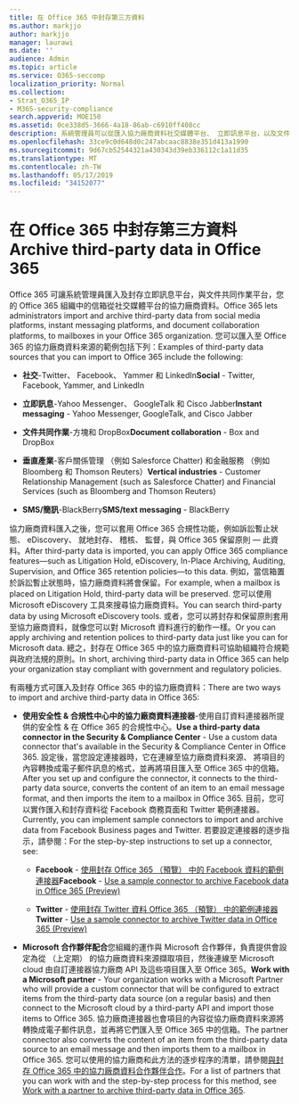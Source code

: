 ```yaml
---
title: 在 Office 365 中封存第三方資料
ms.author: markjjo
author: markjjo
manager: laurawi
ms.date: ''
audience: Admin
ms.topic: article
ms.service: O365-seccomp
localization_priority: Normal
ms.collection:
- Strat_O365_IP
- M365-security-compliance
search.appverid: MOE150
ms.assetid: 0ce338d5-3666-4a18-86ab-c6910ff408cc
description: 系統管理員可以從匯入協力廠商資料社交媒體平台、 立即訊息平台，以及文件共同作業平台到 Office 365 組織中的信箱。 這可讓您封存 Facebook、 Twitter 和其他 Office 365 中的協力廠商資料來源的資料。 然後您可以使用或協力廠商資料套用 Office 365 符合性功能 （例如合法持有、 eDiscovery、 就地封存和保留原則）。
ms.openlocfilehash: 33ce9c0d648d0c247abcaac8838e351d413a1990
ms.sourcegitcommit: 9d67cb52544321a430343d39eb336112c1a11d35
ms.translationtype: MT
ms.contentlocale: zh-TW
ms.lasthandoff: 05/17/2019
ms.locfileid: "34152077"
---
```

# <a name="archive-third-party-data-in-office-365"></a><span data-ttu-id="4efa0-105">在 Office 365 中封存第三方資料</span><span class="sxs-lookup"><span data-stu-id="4efa0-105">Archive third-party data in Office 365</span></span>

<span data-ttu-id="4efa0-106">Office 365 可讓系統管理員匯入及封存立即訊息平台，與文件共同作業平台，您的 Office 365 組織中的信箱從社交媒體平台的協力廠商資料。</span><span class="sxs-lookup"><span data-stu-id="4efa0-106">Office 365 lets administrators import and archive third-party data from social media platforms, instant messaging platforms, and document collaboration platforms, to mailboxes in your Office 365 organization.</span></span> <span data-ttu-id="4efa0-107">您可以匯入至 Office 365 的協力廠商資料來源的範例包括下列：</span><span class="sxs-lookup"><span data-stu-id="4efa0-107">Examples of third-party data sources that you can import to Office 365 include the following:</span></span> 
  
- <span data-ttu-id="4efa0-108">**社交**-Twitter、 Facebook、 Yammer 和 LinkedIn</span><span class="sxs-lookup"><span data-stu-id="4efa0-108">**Social** - Twitter, Facebook, Yammer, and LinkedIn</span></span> 
    
- <span data-ttu-id="4efa0-109">**立即訊息**-Yahoo Messenger、 GoogleTalk 和 Cisco Jabber</span><span class="sxs-lookup"><span data-stu-id="4efa0-109">**Instant messaging** - Yahoo Messenger, GoogleTalk, and Cisco Jabber</span></span> 
    
- <span data-ttu-id="4efa0-110">**文件共同作業**-方塊和 DropBox</span><span class="sxs-lookup"><span data-stu-id="4efa0-110">**Document collaboration** - Box and DropBox</span></span> 
    
- <span data-ttu-id="4efa0-111">**垂直產業**-客戶關係管理 （例如 Salesforce Chatter) 和金融服務 （例如 Bloomberg 和 Thomson Reuters）</span><span class="sxs-lookup"><span data-stu-id="4efa0-111">**Vertical industries** - Customer Relationship Management (such as Salesforce Chatter) and Financial Services (such as Bloomberg and Thomson Reuters)</span></span> 
    
- <span data-ttu-id="4efa0-112">**SMS/簡訊**-BlackBerry</span><span class="sxs-lookup"><span data-stu-id="4efa0-112">**SMS/text messaging** - BlackBerry</span></span> 
    
<span data-ttu-id="4efa0-113">協力廠商資料匯入之後，您可以套用 Office 365 合規性功能，例如訴訟暫止狀態、 eDiscovery、 就地封存、 稽核、 監督，與 Office 365 保留原則 — 此資料。</span><span class="sxs-lookup"><span data-stu-id="4efa0-113">After third-party data is imported, you can apply Office 365 compliance features—such as Litigation Hold, eDiscovery, In-Place Archiving, Auditing, Supervision, and Office 365 retention policies—to this data.</span></span> <span data-ttu-id="4efa0-114">例如，當信箱置於訴訟暫止狀態時，協力廠商資料將會保留。</span><span class="sxs-lookup"><span data-stu-id="4efa0-114">For example, when a mailbox is placed on Litigation Hold, third-party data will be preserved.</span></span> <span data-ttu-id="4efa0-115">您可以使用 Microsoft eDiscovery 工具來搜尋協力廠商資料。</span><span class="sxs-lookup"><span data-stu-id="4efa0-115">You can search third-party data by using Microsoft eDiscovery tools.</span></span> <span data-ttu-id="4efa0-116">或者，您可以將封存和保留原則套用至協力廠商資料，就像您可以對 Microsoft 資料進行的動作一樣。</span><span class="sxs-lookup"><span data-stu-id="4efa0-116">Or you can apply archiving and retention polices to third-party data just like you can for Microsoft data.</span></span> <span data-ttu-id="4efa0-117">總之，封存在 Office 365 中的協力廠商資料可協助組織符合規範與政府法規的原則。</span><span class="sxs-lookup"><span data-stu-id="4efa0-117">In short, archiving third-party data in Office 365 can help your organization stay compliant with government and regulatory policies.</span></span>

<span data-ttu-id="4efa0-118">有兩種方式可匯入及封存 Office 365 中的協力廠商資料：</span><span class="sxs-lookup"><span data-stu-id="4efa0-118">There are two ways to import and archive third-party data in Office 365:</span></span>

- <span data-ttu-id="4efa0-119">**使用安全性 & 合規性中心中的協力廠商資料連接器**-使用自訂資料連接器所提供的安全性 & 在 Office 365 的合規性中心。</span><span class="sxs-lookup"><span data-stu-id="4efa0-119">**Use a third-party data connector in the Security & Compliance Center** - Use a custom data connector that's available in the Security & Compliance Center in Office 365.</span></span> <span data-ttu-id="4efa0-120">設定後，當您設定連接器時，它在連線至協力廠商資料來源、 將項目的內容轉換成電子郵件訊息的格式，並再將項目匯入至 Office 365 中的信箱。</span><span class="sxs-lookup"><span data-stu-id="4efa0-120">After you set up and configure the connector, it connects to the third-party data source, converts the content of an item to an email message format, and then imports the item to a mailbox in Office 365.</span></span> <span data-ttu-id="4efa0-121">目前，您可以實作匯入和封存資料從 Facebook 商務頁面和 Twitter 範例連接器。</span><span class="sxs-lookup"><span data-stu-id="4efa0-121">Currently, you can implement sample connectors to import and archive data from Facebook Business pages and Twitter.</span></span> <span data-ttu-id="4efa0-122">若要設定連接器的逐步指示，請參閱：</span><span class="sxs-lookup"><span data-stu-id="4efa0-122">For the step-by-step instructions to set up a connector, see:</span></span>
   
   - <span data-ttu-id="4efa0-123">**Facebook** - [使用封存 Office 365 （預覽） 中的 Facebook 資料的範例連接器](archive-facebook-data-with-sample-connector.md)</span><span class="sxs-lookup"><span data-stu-id="4efa0-123">**Facebook** - [Use a sample connector to archive Facebook data in Office 365 (Preview)](archive-facebook-data-with-sample-connector.md)</span></span>
  
   - <span data-ttu-id="4efa0-124">**Twitter** - [使用封存 Twitter 資料 Office 365 （預覽） 中的範例連接器](archive-twitter-data-with-sample-connector.md)</span><span class="sxs-lookup"><span data-stu-id="4efa0-124">**Twitter** - [Use a sample connector to archive Twitter data in Office 365 (Preview)](archive-twitter-data-with-sample-connector.md)</span></span>

- <span data-ttu-id="4efa0-125">**Microsoft 合作夥伴配合**您組織的運作與 Microsoft 合作夥伴，負責提供會設定為從 （上定期） 的協力廠商資料來源擷取項目，然後連線至 Microsoft cloud 由自訂連接器協力廠商 API 及這些項目匯入至 Office 365。</span><span class="sxs-lookup"><span data-stu-id="4efa0-125">**Work with a Microsoft partner** - Your organization works with a Microsoft Partner who will provide a custom connector that will be configured to extract items from the third-party data source (on a regular basis) and then connect to the Microsoft cloud by a third-party API and import those items to Office 365.</span></span> <span data-ttu-id="4efa0-126">協力廠商連接器也會項目的內容從協力廠商資料來源將轉換成電子郵件訊息，並再將它們匯入至 Office 365 中的信箱。</span><span class="sxs-lookup"><span data-stu-id="4efa0-126">The partner connector also converts the content of an item from the third-party data source to an email message and then imports them to a mailbox in Office 365.</span></span> <span data-ttu-id="4efa0-127">您可以使用的協力廠商和此方法的逐步程序的清單，請參閱[與封存 Office 365 中的協力廠商資料合作夥伴合作](work-with-partner-to-archive-third-party-data.md)。</span><span class="sxs-lookup"><span data-stu-id="4efa0-127">For a list of partners that you can work with and the step-by-step process for this method, see [Work with a partner to archive third-party data in Office 365](work-with-partner-to-archive-third-party-data.md).</span></span>